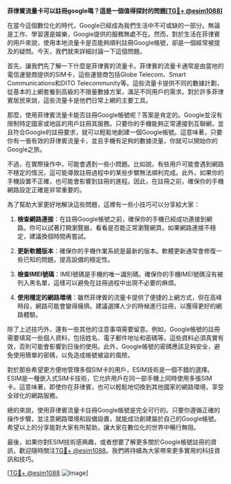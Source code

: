 **菲律賓流量卡可以註冊google嗎？這是一個值得探討的問題[[TG💪+ @esim1088](https://t.me/s/esim1088)]**

在當今這個數位化的時代，Google已經成為我們生活中不可或缺的一部分。無論是工作、學習還是娛樂，Google提供的服務無處不在。然而，對於生活在菲律賓的用戶來說，使用本地流量卡是否能夠順利註冊Google帳號，卻是一個經常被提及的疑問。今天，我們就來詳細討論一下這個問題。

首先，讓我們先了解一下什麼是菲律賓的流量卡。菲律賓的流量卡通常是由當地的電信運營商提供的SIM卡，這些運營商包括Globe Telecom、Smart Communications和DITO Telecommunity等。這些流量卡提供不同的數據計劃，從基本的上網套餐到高級的不限量數據方案，滿足不同用戶的需求。對於許多菲律賓居民來說，這些流量卡是他們日常上網的主要工具。

那麼，使用菲律賓流量卡能否註冊Google帳號呢？答案是肯定的。Google並沒有限制特定國家或地區的用戶註冊其服務。只要你的手機能夠正常連接到互聯網，並且符合Google的註冊要求，就可以輕鬆地創建一個Google帳號。這意味著，只要你有一張有效的菲律賓流量卡，並且手機有足夠的數據流量，你就可以開始你的Google之旅。

不過，在實際操作中，可能會遇到一些小問題。比如說，有些用戶可能會遇到網路不穩定的情況，這可能導致註冊過程中的某些步驟無法順利完成。此外，如果你的手機設置不正確，也可能會影響到註冊的進程。因此，在註冊之前，確保你的手機網路設定正確是非常重要的。

為了幫助大家更好地解決這些問題，這裡有一些小技巧可以分享給大家：

1. **檢查網路連接**：在註冊Google帳號之前，確保你的手機已經成功連接到網路。你可以試著打開瀏覽器，看看是否能正常瀏覽網頁。如果網路連接不穩定，建議換個時間再嘗試。

2. **更新軟體版本**：確保你的手機作業系統是最新的版本。軟體更新通常會修復一些已知的問題，提高設備的穩定性。

3. **檢查IMEI號碼**：IMEI號碼是手機的唯一識別碼。確保你的手機IMEI號碼沒有被列入黑名單，這樣可以避免在註冊過程中出現不必要的麻煩。

4. **使用穩定的網路環境**：雖然菲律賓的流量卡提供了便捷的上網方式，但在高峰時段，網路可能會變得擁擠。建議選擇人少的時候進行註冊，以獲得更好的網路體驗。

除了上述技巧外，還有一些其他的注意事項需要留意。例如，Google帳號的註冊需要填寫一些個人資料，包括姓名、電子郵件地址和密碼等。這些資料必須真實有效，否則可能會影響到日後的使用。此外，Google帳號的密碼應該足夠安全，避免使用簡單的密碼，以免造成帳號被盜的風險。

對於那些希望更方便地管理多個SIM卡的用戶，ESIM技術是一個不錯的選擇。ESIM是一種嵌入式SIM卡技術，它允許用戶在同一部手機上同時使用多張SIM卡。這意味著，即使你在菲律賓，也可以輕鬆地切換到其他國家的網路環境，享受全球化的網路服務。

總的來說，使用菲律賓流量卡註冊Google帳號是完全可行的。只要你遵循正確的操作步驟，並注意網路環境和設備設置，就能成功創建屬於自己的Google帳號。希望以上的分享能對大家有所幫助，讓大家在數位化的世界中暢行無阻。

最後，如果你對ESIM技術感興趣，或者想要了解更多關於Google帳號註冊的資訊，歡迎隨時關注[TG💪+ @esim1088](https://t.me/s/esim1088)。我們將持續為大家帶來更多實用的科技資訊和技巧。

[[TG💪+ @esim1088](https://t.me/s/esim1088) ![Image](https://i.postimg.cc/4NQfJmqS/Snipaste-2025-05-13-00-14-12.png)]